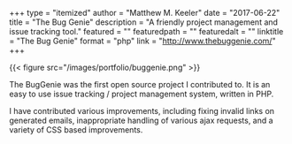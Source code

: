 +++
type = "itemized"
author = "Matthew M. Keeler"
date = "2017-06-22"
title = "The Bug Genie"
description = "A friendly project management and issue tracking tool."
featured = ""
featuredpath = ""
featuredalt = ""
linktitle = "The Bug Genie"
format = "php"
link = "http://www.thebuggenie.com/"
+++

{{< figure src="/images/portfolio/buggenie.png" >}}

The BugGenie was the first open source project I contributed to. It is an easy
to use issue tracking / project management system, written in PHP.

I have contributed various improvements, including fixing invalid links on
generated emails, inappropriate handling of various ajax requests, and a
variety of CSS based improvements.
